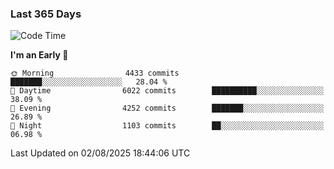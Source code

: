 ### Last 365 Days
<!--START_SECTION:waka-->
![Code Time](http://img.shields.io/badge/Code%20Time-1%2C115%20hrs%2021%20mins-blue)

**I'm an Early 🐤** 

```text
🌞 Morning                4433 commits        ███████░░░░░░░░░░░░░░░░░░   28.04 % 
🌆 Daytime                6022 commits        ██████████░░░░░░░░░░░░░░░   38.09 % 
🌃 Evening                4252 commits        ███████░░░░░░░░░░░░░░░░░░   26.89 % 
🌙 Night                  1103 commits        ██░░░░░░░░░░░░░░░░░░░░░░░   06.98 % 
```



 Last Updated on 02/08/2025 18:44:06 UTC
<!--END_SECTION:waka-->

<!--
**BrianCurliss/BrianCurliss** is a ✨ _special_ ✨ repository because its `README.md` (this file) appears on your GitHub profile.

Here are some ideas to get you started:

- 🔭 I’m currently working on ...
- 🌱 I’m currently learning ...
- 👯 I’m looking to collaborate on ...
- 🤔 I’m looking for help with ...
- 💬 Ask me about ...
- 📫 How to reach me: ...
- 😄 Pronouns: ...
- ⚡ Fun fact: ...
-->
